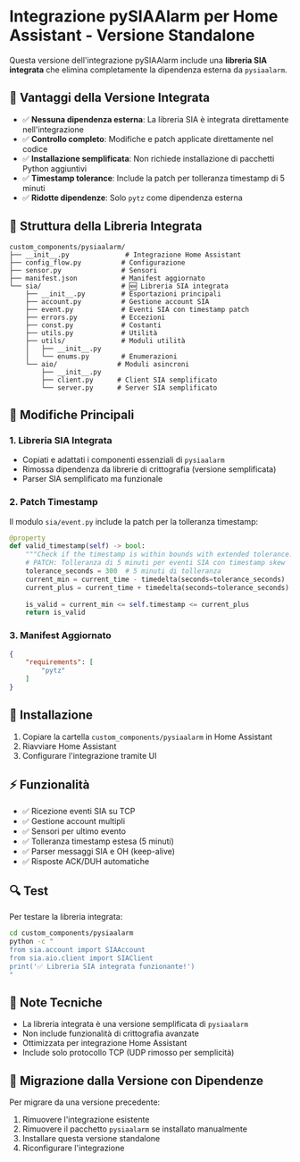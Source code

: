 # Integrazione pySIAAlarm per Home Assistant - Versione Standalone

Questa versione dell'integrazione pySIAAlarm include una **libreria SIA integrata** che elimina completamente la dipendenza esterna da `pysiaalarm`.

## 🎯 Vantaggi della Versione Integrata

- ✅ **Nessuna dipendenza esterna**: La libreria SIA è integrata direttamente nell'integrazione
- ✅ **Controllo completo**: Modifiche e patch applicate direttamente nel codice
- ✅ **Installazione semplificata**: Non richiede installazione di pacchetti Python aggiuntivi
- ✅ **Timestamp tolerance**: Include la patch per tolleranza timestamp di 5 minuti
- ✅ **Ridotte dipendenze**: Solo `pytz` come dipendenza esterna

## 📁 Struttura della Libreria Integrata

```
custom_components/pysiaalarm/
├── __init__.py              # Integrazione Home Assistant
├── config_flow.py          # Configurazione
├── sensor.py               # Sensori
├── manifest.json           # Manifest aggiornato
└── sia/                    # 🆕 Libreria SIA integrata
    ├── __init__.py         # Esportazioni principali
    ├── account.py          # Gestione account SIA
    ├── event.py            # Eventi SIA con timestamp patch
    ├── errors.py           # Eccezioni
    ├── const.py            # Costanti
    ├── utils.py            # Utilità
    ├── utils/              # Moduli utilità
    │   ├── __init__.py
    │   └── enums.py        # Enumerazioni
    └── aio/               # Moduli asincroni
        ├── __init__.py
        ├── client.py      # Client SIA semplificato
        └── server.py      # Server SIA semplificato
```

## 🔧 Modifiche Principali

### 1. Libreria SIA Integrata
- Copiati e adattati i componenti essenziali di `pysiaalarm`
- Rimossa dipendenza da librerie di crittografia (versione semplificata)
- Parser SIA semplificato ma funzionale

### 2. Patch Timestamp
Il modulo `sia/event.py` include la patch per la tolleranza timestamp:

```python
@property
def valid_timestamp(self) -> bool:
    """Check if the timestamp is within bounds with extended tolerance."""
    # PATCH: Tolleranza di 5 minuti per eventi SIA con timestamp skew
    tolerance_seconds = 300  # 5 minuti di tolleranza
    current_min = current_time - timedelta(seconds=tolerance_seconds)
    current_plus = current_time + timedelta(seconds=tolerance_seconds)
    
    is_valid = current_min <= self.timestamp <= current_plus
    return is_valid
```

### 3. Manifest Aggiornato
```json
{
    "requirements": [
        "pytz"
    ]
}
```

## 🚀 Installazione

1. Copiare la cartella `custom_components/pysiaalarm` in Home Assistant
2. Riavviare Home Assistant
3. Configurare l'integrazione tramite UI

## ⚡ Funzionalità

- ✅ Ricezione eventi SIA su TCP
- ✅ Gestione account multipli
- ✅ Sensori per ultimo evento
- ✅ Tolleranza timestamp estesa (5 minuti)
- ✅ Parser messaggi SIA e OH (keep-alive)
- ✅ Risposte ACK/DUH automatiche

## 🔍 Test

Per testare la libreria integrata:

```bash
cd custom_components/pysiaalarm
python -c "
from sia.account import SIAAccount
from sia.aio.client import SIAClient
print('✅ Libreria SIA integrata funzionante!')
"
```

## 📝 Note Tecniche

- La libreria integrata è una versione semplificata di `pysiaalarm`
- Non include funzionalità di crittografia avanzate
- Ottimizzata per integrazione Home Assistant
- Include solo protocollo TCP (UDP rimosso per semplicità)

## 🔄 Migrazione dalla Versione con Dipendenze

Per migrare da una versione precedente:

1. Rimuovere l'integrazione esistente
2. Rimuovere il pacchetto `pysiaalarm` se installato manualmente
3. Installare questa versione standalone
4. Riconfigurare l'integrazione